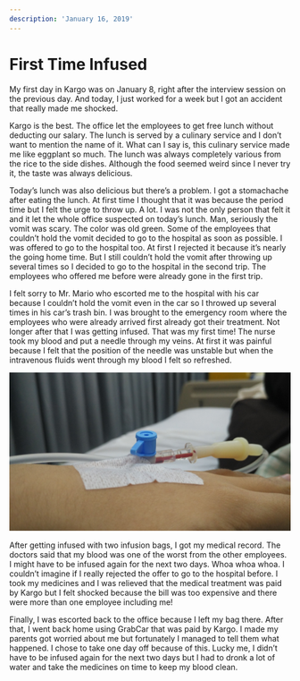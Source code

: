 ```yaml
---
description: 'January 16, 2019'
---
```


# First Time Infused

My first day in Kargo was on January 8, right after the interview session on the previous day. And today, I just worked for a week but I got an accident that really made me shocked.

Kargo is the best. The office let the employees to get free lunch without deducting our salary. The lunch is served by a culinary service and I don’t want to mention the name of it. What can I say is, this culinary service made me like eggplant so much. The lunch was always completely various from the rice to the side dishes. Although the food seemed weird since I never try it, the taste was always delicious.

Today’s lunch was also delicious but there’s a problem. I got a stomachache after eating the lunch. At first time I thought that it was because the period time but I felt the urge to throw up. A lot. I was not the only person that felt it and it let the whole office suspected on today’s lunch. Man, seriously the vomit was scary. The color was old green. Some of the employees that couldn’t hold the vomit decided to go to the hospital as soon as possible. I was offered to go to the hospital too. At first I rejected it because it’s nearly the going home time. But I still couldn’t hold the vomit after throwing up several times so I decided to go to the hospital in the second trip. The employees who offered me before were already gone in the first trip.

I felt sorry to Mr. Mario who escorted me to the hospital with his car because I couldn’t hold the vomit even in the car so I throwed up several times in his car’s trash bin. I was brought to the emergency room where the employees who were already arrived first already got their treatment. Not longer after that I was getting infused. That was my first time! The nurse took my blood and put a needle through my veins. At first it was painful because I felt that the position of the needle was unstable but when the intravenous fluids went through my blood I felt so refreshed.

![](../../.gitbook/assets/unpad-blog_191231_0063.jpg)

After getting infused with two infusion bags, I got my medical record. The doctors said that my blood was one of the worst from the other employees. I might have to be infused again for the next two days. Whoa whoa whoa. I couldn’t imagine if I really rejected the offer to go to the hospital before. I took my medicines and I was relieved that the medical treatment was paid by Kargo but I felt shocked because the bill was too expensive and there were more than one employee including me!

Finally, I was escorted back to the office because I left my bag there. After that, I went back home using GrabCar that was paid by Kargo. I made my parents got worried about me but fortunately I managed to tell them what happened. I chose to take one day off because of this. Lucky me, I didn’t have to be infused again for the next two days but I had to dronk a lot of water and take the medicines on time to keep my blood clean.

